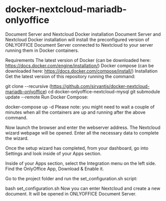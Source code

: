 # docker-nextcloud-mariadb-onlyoffice

Document Server and Nextcloud Docker installation
Document Server and Nextcloud Docker installation will install the preconfigured version of ONLYOFFICE Document Server connected to Nextcloud to your server running them in Docker containers.

Requirements
The latest version of Docker (can be downloaded here: https://docs.docker.com/engine/installation/)
Docker compose (can be downloaded here: https://docs.docker.com/compose/install/)
Installation
Get the latest version of this repository running the command:

git clone --recursive (https://github.com/sirvantis/docker-nextcloud-mariadb-onlyoffice)
cd docker-onlyoffice-nextcloud-mysql
git submodule update --remote
Run Docker Compose:

docker-compose up -d
Please note: you might need to wait a couple of minutes when all the containers are up and running after the above command.

Now launch the browser and enter the webserver address. The Nextcloud wizard webpage will be opened. Enter all the necessary data to complete the wizard.

Once the setup wizard has completed, from your dashboard, go into Settings and look inside of your Apps section.

Inside of your Apps section, select the Integration menu on the left side. Find the OnlyOffice App, Download & Enable it.

Go to the project folder and run the set_configuration.sh script:

bash set_configuration.sh
Now you can enter Nextcloud and create a new document. It will be opened in ONLYOFFICE Document Server.

